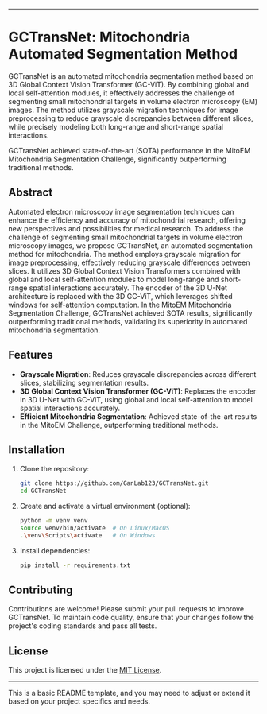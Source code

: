 
---

# GCTransNet: Mitochondria Automated Segmentation Method

GCTransNet is an automated mitochondria segmentation method based on 3D Global Context Vision Transformer (GC-ViT). By combining global and local self-attention modules, it effectively addresses the challenge of segmenting small mitochondrial targets in volume electron microscopy (EM) images. The method utilizes grayscale migration techniques for image preprocessing to reduce grayscale discrepancies between different slices, while precisely modeling both long-range and short-range spatial interactions. 

GCTransNet achieved state-of-the-art (SOTA) performance in the MitoEM Mitochondria Segmentation Challenge, significantly outperforming traditional methods.

## Abstract

Automated electron microscopy image segmentation techniques can enhance the efficiency and accuracy of mitochondrial research, offering new perspectives and possibilities for medical research. To address the challenge of segmenting small mitochondrial targets in volume electron microscopy images, we propose GCTransNet, an automated segmentation method for mitochondria. The method employs grayscale migration for image preprocessing, effectively reducing grayscale differences between slices. It utilizes 3D Global Context Vision Transformers combined with global and local self-attention modules to model long-range and short-range spatial interactions accurately. The encoder of the 3D U-Net architecture is replaced with the 3D GC-ViT, which leverages shifted windows for self-attention computation. In the MitoEM Mitochondria Segmentation Challenge, GCTransNet achieved SOTA results, significantly outperforming traditional methods, validating its superiority in automated mitochondria segmentation.

## Features

- **Grayscale Migration**: Reduces grayscale discrepancies across different slices, stabilizing segmentation results.
- **3D Global Context Vision Transformer (GC-ViT)**: Replaces the encoder in 3D U-Net with GC-ViT, using global and local self-attention to model spatial interactions accurately.
- **Efficient Mitochondria Segmentation**: Achieved state-of-the-art results in the MitoEM Challenge, outperforming traditional methods.

## Installation

1. Clone the repository:

   ```bash
   git clone https://github.com/GanLab123/GCTransNet.git
   cd GCTransNet
   ```

2. Create and activate a virtual environment (optional):

   ```bash
   python -m venv venv
   source venv/bin/activate  # On Linux/MacOS
   .\venv\Scripts\activate   # On Windows
   ```

3. Install dependencies:

   ```bash
   pip install -r requirements.txt
   ```


## Contributing

Contributions are welcome! Please submit your pull requests to improve GCTransNet. To maintain code quality, ensure that your changes follow the project's coding standards and pass all tests.

## License

This project is licensed under the [MIT License](LICENSE).

---

This is a basic README template, and you may need to adjust or extend it based on your project specifics and needs.
